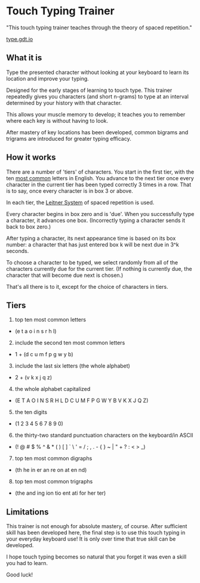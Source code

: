 # Touch Typing Trainer

"This touch typing trainer teaches through the theory of spaced repetition."

[type.gdt.io](http://type.gdt.io)

## What it is

Type the presented character without looking at your keyboard to learn its location and improve your typing.

Designed for the early stages of learning to touch type. This trainer repeatedly gives you characters (and short n-grams) to type at an interval determined by your history with that character.

This allows your muscle memory to develop; it teaches you to remember where each key is without having to look.

After mastery of key locations has been developed, common bigrams and trigrams are introduced for greater typing efficacy.

## How it works

There are a number of 'tiers' of characters. You start in the first tier, with the ten [most common](http://norvig.com/mayzner.html) letters in English. You advance to the next tier once every character in the current tier has been typed correctly 3 times in a row. That is to say, once every character is in box 3 or above.

In each tier, the [Leitner System](https://en.wikipedia.org/wiki/Leitner_system) of spaced repetition is used.

Every character begins in box zero and is 'due'. When you successfully type a character, it advances one box. (Incorrectly typing a character sends it back to box zero.)

After typing a character, its next appearance time is based on its box number: a character that has just entered box k will be next due in 3^k seconds.

To choose a character to be typed, we select randomly from all of the characters currently due for the current tier. (If nothing is currently due, the character that will become due next is chosen.)

That's all there is to it, except for the choice of characters in tiers.

## Tiers

1. top ten most common letters
 - (e t a o i n s r h l)
2. include the second ten most common letters
 - 1 + (d c u m f p g w y b)
3. include the last six letters (the whole alphabet)
 - 2 + (v k x j q z)
4. the whole alphabet capitalized
 - (E T A O I N S R H L D C U M F P G W Y B V K X J Q Z)
5. the ten digits
 - (1 2 3 4 5 6 7 8 9 0)
6. the thirty-two standard punctuation characters on the keyboard/in ASCII
 - (! @ # $ % ^ & * ( ) [ ] \` \ ' = / ; , . - { } ~ | " + ? : < > \_)
7. top ten most common digraphs
 - (th he in er an re on at en nd)
8. top ten most common trigraphs
 - (the and ing ion tio ent ati for her ter)

## Limitations

This trainer is not enough for absolute mastery, of course. After sufficient skill has been developed here, the final step is to use this touch typing in your everyday keyboard use! It is only over time that true skill can be developed.

I hope touch typing becomes so natural that you forget it was even a skill you had to learn.

Good luck!
